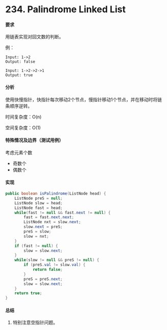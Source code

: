 # 234. Palindrome Linked List

#### 要求

用链表实现对回文数的判断。

例：
```
Input: 1->2
Output: false

Input: 1->2->2->1
Output: true
```
#### 分析
使用快慢指针，快指针每次移动2个节点，慢指针移动1个节点，并在移动时将链条顺序逆转。

时间复杂度：O(n) 

空间复杂度：O(1)

#### 特殊情况及边界（测试用例）
考虑元素个数

- 奇数个
- 偶数个

#### 实现

```java
public boolean isPalindrome(ListNode head) {
    ListNode preS = null;
    ListNode slow = head;
    ListNode fast = head;
    while(fast != null && fast.next != null) {
        fast = fast.next.next;
        ListNode nxt = slow.next;
        slow.next = preS;
        preS = slow;
        slow = nxt;
    }
    if (fast != null) {
        slow = slow.next;
    }
    while(slow != null && preS != null) {
        if (preS.val != slow.val) {
            return false;
        }
        preS = preS.next;
        slow = slow.next;
    }
    return true;
}
```

#### 总结
1. 特别注意空指针问题。
